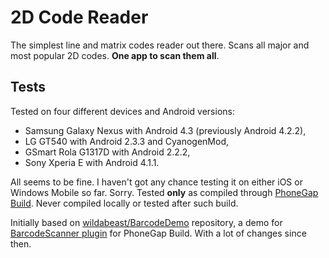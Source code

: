 # 2D Code Reader

The simplest line and matrix codes reader out there. Scans all major and most popular 2D codes. **One app to scan them all**.

## Tests

Tested on four different devices and Android versions:

- Samsung Galaxy Nexus with Android 4.3 (previously Android 4.2.2),
- LG GT540 with Android 2.3.3 and CyanogenMod, 
- GSmart Rola G1317D with Android 2.2.2,
- Sony Xperia E with Android 4.1.1.

All seems to be fine. I haven't got any chance testing it on either iOS or Windows Mobile so far. Sorry. Tested **only** as compiled through [PhoneGap Build](http://build.phonegap.com). Never compiled locally or tested after such build.

Initially based on [wildabeast/BarcodeDemo](https://github.com/wildabeast/BarcodeDemo) repository, a demo for [BarcodeScanner plugin](https://github.com/wildabeast/BarcodeScanner) for PhoneGap Build. With a lot of changes since then.